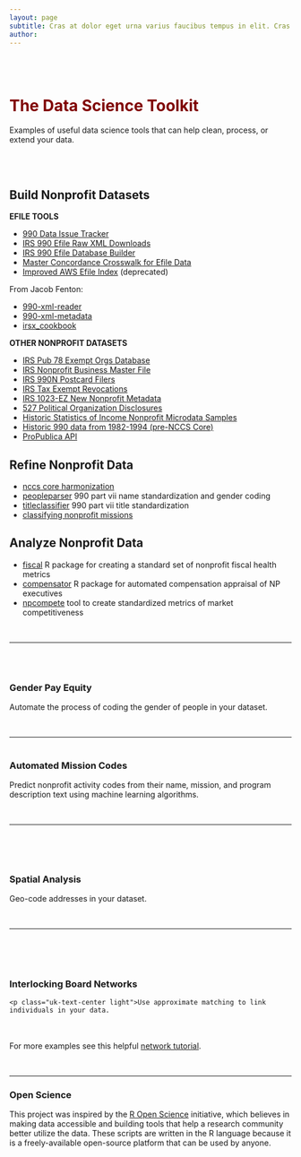 ```yaml
---
layout: page
subtitle: Cras at dolor eget urna varius faucibus tempus in elit. Cras a dui imperdiet, tempus metus quis, pharetra turpis.
author:
---
```


<style>
jj span {
  float : right; 
}
jj uk-icon {
  float : right; 
}
</style>

<br>
<br>


<h1 class="uk-text-center" style="color:maroon;">The Data Science Toolkit
<a href="https://github.com/Nonprofit-Open-Data-Collective/nonprofit-open-data-collective.github.io/blob/master/tools.md"><span uk-icon="icon: github; ratio: 1"></span></a></h1>
<p class="uk-text-center">Examples of useful data science tools that can help clean, process, or extend your data.</p> 


<br>
<br>

## Build Nonprofit Datasets

**EFILE TOOLS**

* [990 Data Issue Tracker](https://github.com/Nonprofit-Open-Data-Collective/irs-990-data-issue-tracker)
* [IRS 990 Efile Raw XML Downloads](https://github.com/Nonprofit-Open-Data-Collective/efile-download)
* [IRS 990 Efile Database Builder](https://github.com/Nonprofit-Open-Data-Collective/irs990efile)
* [Master Concordance Crosswalk for Efile Data](https://github.com/Nonprofit-Open-Data-Collective/irs-efile-master-concordance-file)
* [Improved AWS Efile Index](https://github.com/Nonprofit-Open-Data-Collective/aws_990_full_file_index) (deprecated) 

From Jacob Fenton: 

* [990-xml-reader](https://github.com/Nonprofit-Open-Data-Collective/990-xml-reader/tree/master)
* [990-xml-metadata](https://github.com/Nonprofit-Open-Data-Collective/990-xml-metadata)
* [irsx_cookbook](https://github.com/Nonprofit-Open-Data-Collective/irsx_cookbook)

**OTHER NONPROFIT DATASETS**

* [IRS Pub 78 Exempt Orgs Database](https://github.com/Nonprofit-Open-Data-Collective/irs-current-exempt-orgs-database)
* [IRS Nonprofit Business Master File](https://github.com/Nonprofit-Open-Data-Collective/irs-exempt-org-business-master-file)
* [IRS 990N Postcard Filers](https://github.com/Nonprofit-Open-Data-Collective/irs-990n-postcard-filers)
* [IRS Tax Exempt Revocations](https://github.com/Nonprofit-Open-Data-Collective/irs-revoked-exempt-orgs)
* [IRS 1023-EZ New Nonprofit Metadata](https://github.com/Nonprofit-Open-Data-Collective/open-1023-ez-dataset)
* [527 Political Organization Disclosures](https://github.com/Nonprofit-Open-Data-Collective/irs-527-political-action-committee-disclosures)
* [Historic Statistics of Income Nonprofit Microdata Samples](https://github.com/Nonprofit-Open-Data-Collective/irs-990-soi-study-microdata-sample)
* [Historic 990 data from 1982-1994 (pre-NCCS Core)](https://github.com/Nonprofit-Open-Data-Collective/historic-1982-to-1994-990-filers)
* [ProPublica API](https://github.com/Nonprofit-Open-Data-Collective/propublica-api)

## Refine Nonprofit Data

* [nccs core harmonization](https://github.com/Nonprofit-Open-Data-Collective/nccs-core-harmonization)
* [peopleparser](https://github.com/Nonprofit-Open-Data-Collective/peopleparser) 990 part vii name standardization and gender coding
* [titleclassifier](https://github.com/Nonprofit-Open-Data-Collective/titleclassifier) 990 part vii title standardization
* [classifying nonprofit missions](https://github.com/fjsantam/bespoke-npo-taxonomies)
  
## Analyze Nonprofit Data

* [fiscal](https://github.com/Nonprofit-Open-Data-Collective/fiscal) R package for creating a standard set of nonprofit fiscal health metrics
* [compensator](https://github.com/Nonprofit-Open-Data-Collective/compensator) R package for automated compensation appraisal of NP executives
* [npcompete](https://github.com/Nonprofit-Open-Data-Collective/npcompete) tool to create standardized metrics of market competitiveness


<br>
<hr>
<br>

 <div class="uk-section uk-text-center">
   <a href="https://lecy.github.io/arnova-2017-workshop/workshop/coding_gender.html#">
   <h1 class="uk-center" style="color:maroon;"><i data-uk-icon="icon: user; ratio: 5" class=""></i></h1></a>
   <h3 class="uk-center">Gender Pay Equity</h3>

   <p class="uk-text-center light">Automate the process of coding the gender of people in your dataset.</p>
</div>

<br> 

------------------------------------------------------------------   
 

 <div class="uk-section uk-text-center">
   <a href="https://nonprofit-open-data-collective.github.io/machine_learning_mission_codes/">
   <h1 class="uk-center" style="color:maroon;"><i data-uk-icon="icon: database; ratio: 5" class=""></i></h1></a>
   <h3 class="uk-center">Automated Mission Codes</h3>

   <p class="uk-text-center light">Predict nonprofit activity codes from their name, mission, and program description text using machine learning algorithms.</p>
</div>

<br> 

------------------------------------------------------------------   
 





<br>
<br>



 <div class="uk-section uk-text-center">
  
   <a href="https://lecy.github.io/arnova-2017-workshop/workshop/spatial_example.html#">
   <h1 class="uk-center" style="color:maroon;"><i data-uk-icon="icon: location; ratio: 5" class=""></i></h1></a>
   <h3 class="center">Spatial Analysis</h3>
   <p class="uk-text-center light">Geo-code addresses in your dataset.</p>

</div>

<br> 

-----------------------------------------   




<br>
<br>




 <div class="uk-section uk-text-center">

   <a href="https://lecy.github.io/arnova-2017-workshop/workshop/board_networks.html#">
   <h1 class="uk-center" style="color:maroon;"><i data-uk-icon="icon: link; ratio: 5" class=""></i></h1></a>
   <h3 class="center">Interlocking Board Networks</h3>

    <p class="uk-text-center light">Use approximate matching to link individuals in your data.
   
   <br><br>For more examples see this helpful <a href="http://kateto.net/networks-r-igraph">network tutorial</a>. </p>

</div>



<br>

------------------------------------------------------------------ 






### Open Science

This project was inspired by the [R Open Science](https://ropensci.org/) initiative, which believes in making data accessible and building tools that help a research community better utilize the data. These scripts are written in the R language because it is a freely-available open-source platform that can be used by anyone. 
